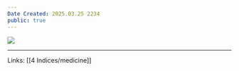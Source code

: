 ```yaml
---
Date Created: 2025.03.25 2234
public: true
---
```

![](/attachments/Pasted%20image%2020250326122004.png)

---
Links: [[4 Indices/medicine]]